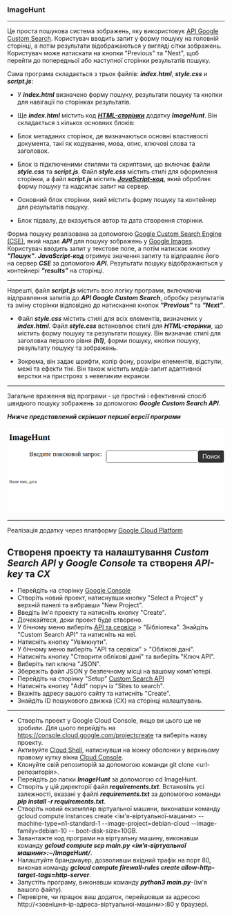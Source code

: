 ### ImageHunt

___
Це проста пошукова система зображень, яку використовує [API Google Custom Search](https://developers.google.com/custom-search/docs/basics?hl=ru). Користувач вводить запит у форму пошуку на головній сторінці, а потім результати відображаються у вигляді сітки зображень. Користувач може натискати на кнопки "Previous" та "Next", щоб перейти до попередньої або наступної сторінки результатів пошуку.

Сама програма складається з трьох файлів:  ***index.html***, ***style.css*** и ***script.js***:
* У ***index.html*** визначено форму пошуку, результати пошуку та кнопки для навігації по сторінках результатів.
* Ще ***index.html*** містить код [___HTML-сторінки___](https://developer.mozilla.org/ru/docs/Learn/HTML/Introduction_to_HTML/Document_and_website_structure) додатку ***ImageHunt***. Він складається з кількох основних блоків:

* Блок метаданих сторінок, де визначаються основні властивості документа, такі як кодування, мова, опис, ключові слова та заголовок.

* Блок із підключеними стилями та скриптами, що включає файли ***style.css*** та ***script.js***. Файл ***style.css*** містить стилі для оформлення сторінки, а файл ***script.js*** містить [***JavaScript-код***](https://developer.mozilla.org/ru/docs/Learn/JavaScript/First_steps/What_is_JavaScript), який обробляє форму пошуку та надсилає запит на сервер.

* Основний блок сторінки, який містить форму пошуку та контейнер для результатів пошуку.

* Блок підвалу, де вказується автор та дата створення сторінки.

Форма пошуку реалізована за допомогою [Google Custom Search Engine (CSE)](https://developers.google.com/custom-search/v1/cse?hl=ru), який надає ***API*** для пошуку зображень у [Google Images](https://images.google.com/). Користувач вводить запит у текстове поле, а потім натискає кнопку ***"Пошук"***. ***JavaScript-код*** отримує значення запиту та відправляє його на сервер ***CSE*** за допомогою ***API***. Результати пошуку відображаються у контейнері ***"results"*** на сторінці.
___

Нарешті, файл  ***script.js*** містить всю логіку програми, включаючи відправлення запитів до ***API Google Custom Search***, обробку результатів та зміну сторінки відповідно до натискання кнопок ***"Previous"*** та ***"Next"***.
* Файл ***style.css*** містить стилі для всіх елементів, визначених у ***index.html***. Файл ***style.css*** встановлює стилі для ***HTML-сторінки***, що містить форму пошуку та результати пошуку. Він визначає стилі для заголовка першого рівня ***(h1)***, форми пошуку, кнопки пошуку, результату пошуку та зображень.

* Зокрема, він задає шрифти, колір фону, розміри елементів, відступи, межі та ефекти тіні. Він також містить медіа-запит адаптивної верстки на пристроях з невеликим екраном.

___

Загальне враження від програми - це простий і ефективний спосіб швидкого пошуку зображень за допомогою ***Google Custom Search API***.

***Нижче представлений скріншот першої версії програми***

![ImageHunt](imagehunt.png)

___
Реалізація додатку через платформу [Google Cloud Platform](https://console.cloud.google.com/)

## Створеня проекту та налаштування ***Custom Search API*** у ***Google Console*** та створеня ***API-key*** та ***CX***

* Перейдіть на сторінку [Google Console](https://console.developers.google.com/)
* Створіть новий проект, натиснувши кнопку "Select a Project" у верхній панелі та вибравши "New Project".
* Введіть ім'я проекту та натисніть кнопку "Create".
* Дочекайтеся, доки проект буде створено.
* У бічному меню виберіть [API та сервіси](https://console.cloud.google.com/apis/library?pli=1) > "Бібліотека".
Знайдіть "Custom Search API" та натисніть на неї.
* Натисніть кнопку "Увімкнути".
* У бічному меню виберіть "API та сервіси" > "Облікові дані".
* Натисніть кнопку "Створити облікові дані" та виберіть "Ключ API".
* Виберіть тип ключа "JSON".
* Збережіть файл JSON у безпечному місці на вашому комп'ютері.
* Перейдіть на сторінку "Setup" [Custom Search API](https://programmablesearchengine.google.com/about/)
* Натисніть кнопку "Add" поруч із "Sites to search".
* Вкажіть адресу вашого сайту та натисніть "Create".
* Знайдіть ID пошукового движка (CX) на сторінці налаштувань.
___

* Створіть проект у Google Cloud Console, якщо ви цього ще не зробили. Для цього перейдіть на https://console.cloud.google.com/projectcreate та виберіть назву проекту.
* Активуйте [Cloud Shell](https://cloud.google.com/shell), натиснувши на іконку оболонки у верхньому правому кутку вікна [Cloud Console](https://cloud.google.com/cloud-console).
* Клонуйте свій репозиторій за допомогою команди git clone <url-репозиторія>.
* Перейдіть до папки ***ImageHunt*** за допомогою cd ImageHunt.
* Створіть у цій директорії файл ***requirements.txt***. Встановіть усі залежності, вказані у файлі ***requirements.txt*** за допомогою команди ***pip install -r requirements.txt***.
* Створіть новий екземпляр віртуальної машини, виконавши команду gcloud compute instances create <ім'я-віртуальної-машини> --machine-type=n1-standard-1 --image-project=debian-cloud --image-family=debian-10 -- boot-disk-size=10GB.
* Завантажте код програми на віртуальну машину, виконавши команду ***gcloud compute scp main.py <ім'я-віртуальної машини>:~/ImageHunt/***.
* Налаштуйте брандмауер, дозволивши вхідний трафік на порт 80, виконав команду ***gcloud compute firewall-rules create allow-http-target-tags=http-server***.
* Запустіть програму, виконавши команду ***python3 main.py***-(ім'я вашого файлу).
* Перевірте, чи працює ваш додаток, перейшовши за адресою http://<зовнішня-ip-адреса-віртуальної-машини>:80 у браузері.
